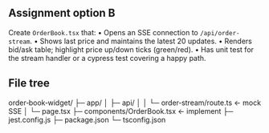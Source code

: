 ## Assignment option B
Create `OrderBook.tsx` that:
• Opens an SSE connection to `/api/order-stream`.
• Shows last price and maintains the latest 20 updates.
• Renders bid/ask table; highlight price up/down ticks (green/red).
• Has unit test for the stream handler or a cypress test covering a happy path.

## File tree
order‑book‑widget/
├─ app/
│  ├─ api/
│  │  └─ order‑stream/route.ts     ← mock SSE
│  └─ page.tsx
├─ components/OrderBook.tsx        ← implement
├─ jest.config.js
├─ package.json
└─ tsconfig.json
